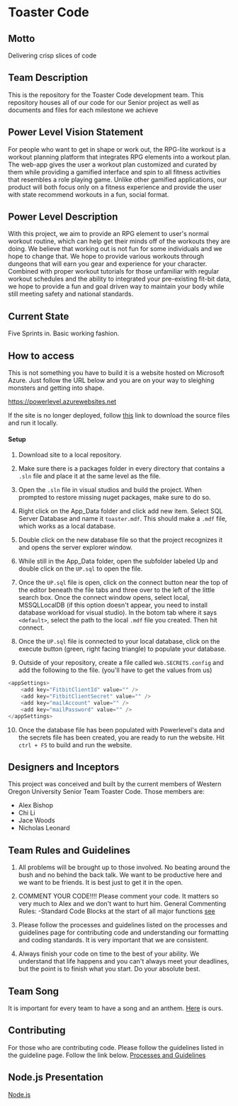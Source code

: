 # Toaster Code

## Motto

Delivering crisp slices of code

## Team Description

This is the repository for the Toaster Code development team. This repository houses all of our code for our Senior project as well as documents and files for each milestone we achieve

## Power Level Vision Statement

For people who want to get in shape or work out, the RPG-lite workout is a workout planning platform that integrates RPG elements into a workout plan. The web-app gives the user a workout plan customized and curated by them while providing a gamified interface and spin to all fitness activities that resembles a role playing game. Unlike other gamified applications, our product will both focus only on a fitness experience and provide the user with state recommend workouts in a fun, social format.

## Power Level Description

With this project, we aim to provide an RPG element to user's normal workout routine, which can help get their minds off of the workouts they are doing. We believe that working out is not fun for some individuals and we hope to change that. We hope to provide various workouts through dungeons that will earn you gear and experience for your character. Combined with proper workout tutorials for those unfamiliar with regular workout schedules and the ability to integrated your pre-existing fit-bit data, we hope to provide a fun and goal driven way to maintain your body while still meeting safety and national standards.

## Current State

Five Sprints in. Basic working fashion.

## How to access

This is not something you have to build it is a website hosted on Microsoft Azure. Just follow the URL below and you are on your way to sleighing monsters and getting into shape.

https://powerlevel.azurewebsites.net

If the site is no longer deployed, follow [this](https://bitbucket.org/Hexamoy/toastercode/src/master/) link to download the source files and run it locally.

#### Setup

1. Download site to a local repository.

2. Make sure there is a packages folder in every directory that contains a `.sln` file and place it at the same level as the file.

3. Open the `.sln` file in visual studios and build the project. When prompted to restore missing nuget packages, make sure to do so.

4. Right click on the App_Data folder and click add new item. Select SQL Server Database and name it `toaster.mdf`. This should make a `.mdf` file, which works as a local database.

5. Double click on the new database file so that the project recognizes it and opens the server explorer window.

6. While still in the App_Data folder, open the subfolder labeled Up and double click on the `UP.sql` to open the file.

7. Once the `UP.sql` file is open, click on the connect button near the top of the editor beneath the file tabs and three over to the left of the little search box. Once the connect window opens, select local, MSSQLLocalDB (if this option doesn't appear, you need to install database workload for visual studio). In the botom tab where it says `<default>`, select the path to the local `.mdf` file you created. Then hit connect.

8. Once the `UP.sql` file is connected to your local database, click on the execute button (green, right facing triangle) to populate your database.

9. Outside of your repository, create a file called `Web.SECRETS.config` and add the following to the file. (you'll have to get the values from us)

```csharp
<appSettings>
    <add key="FitbitClientId" value="" />
    <add key="FitbitClientSecret" value="" />
    <add key="mailAccount" value="" />
    <add key="mailPassword" value="" />
</appSettings>
```

10. Once the database file has been populated with Powerlevel's data and the secrets file has been created, you are ready to run the website. Hit `ctrl + F5` to build and run the website.

## Designers and Inceptors

This project was conceived and built by the current members of Western Oregon University Senior Team Toaster Code. Those members are:

* Alex Bishop
* Chi Li
* Jace Woods
* Nicholas Leonard

## Team Rules and Guidelines

1. All problems will be brought up to those involved. No beating around the bush and no behind the back talk. We want to be productive here and we want to be friends. It is best just to get it in the open.

2. COMMENT YOUR CODE!!!! Please comment your code. It matters so very much to Alex and we don't want to hurt him.
    General Commenting Rules:
		    -Standard Code Blocks at the start of all major functions  [see](https://docs.microsoft.com/en-us/dotnet/csharp/programming-guide/xmldoc/recommended-tags-for-documentation-comments)

3. Please follow the processes and guidelines listed on the processes and guidelines page for contributing code and understanding our formatting and coding standards. It is very important that we are consistent.

4. Always finish your code on time to the best of your ability. We understand that life happens and you can't always meet your deadlines, but the point is to finish what you start. Do your absolute best.

## Team Song

It is important for every team to have a song and an anthem. [Here](https://www.youtube.com/watch?v=helzmv4sPH8) is ours.

## Contributing

For those who are contributing code. Please follow the guidelines listed in the guideline page. Follow the link below.
[Processes and Guidelines](Milestone_5/processes_and_guidelines.md)

## Node.js Presentation

[Node.js](https://docs.google.com/presentation/d/1w6v8UUcAvWzoZQ_TJcF2Jstvfe7mZQhQqySSDWPtLGE/edit#slide=id.gcb9a0b074_1_0)